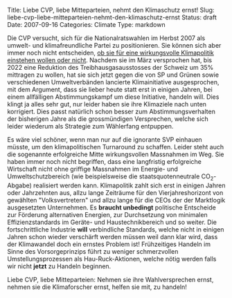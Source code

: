 Title: Liebe CVP, liebe Mitteparteien, nehmt den Klimaschutz ernst!
Slug: liebe-cvp-liebe-mitteparteien-nehmt-den-klimaschutz-ernst
Status: draft
Date: 2007-09-16
Categories: Climate
Type: markdown

Die CVP versucht, sich für die Nationalratswahlen im Herbst 2007 als umwelt- und klimafreundliche Partei zu positionieren. Sie können sich aber immer noch nicht entscheiden, [ob sie für eine wirkungsvolle Klimapolitik einstehen wollen oder nicht](http://www.klimainfo.ch/Single_News.41.0.html?&tx_ttnews%5Btt_news%5D=1490&cHash=f34d4ba68d). Nachdem sie im März versprochen hat, bis 2022 eine Reduktion des Treibhausgasausstosses der Schweiz um 35% mittragen zu wollen, hat sie sich jetzt gegen die von SP und Grünen sowie verschiedenen Umweltverbänden lancierte Klimainitiative ausgesprochen, mit dem Argument, dass sie lieber heute statt erst in einigen Jahren, bei einem allfälligen Abstimmungskampf um diese Initiative, handeln will. Dies klingt ja alles sehr gut, nur leider haben sie ihre Klimaziele nach unten korrigiert. Dies passt natürlich schon besser zum Abstimmungsverhalten der bisherigen Jahre als die grossmündigen Versprechen, welche sich leider wiederum als Strategie zum Wählerfang entpuppen.

Es wäre viel schöner, wenn man nur auf die ignorante SVP einhauen müsste, um den klimapolitischen Turnaround zu schaffen. Leider steht auch die sogenannte erfolgreiche Mitte wirkungsvollen Massnahmen im Weg. Sie haben immer noch nicht begriffen, dass eine langfristig erfolgreiche Wirtschaft nicht ohne griffige Massnahmen im Energie- und Umweltschutzbereich (wie beispielsweise die staatsquotenneutrale CO<sub>2</sub>-Abgabe) realisiert werden kann. Klimapolitik zahlt sich erst in einigen Jahren oder Jahrzehnten aus, allzu lange Zeiträume für den Vierjahreshorizont von gewählten "Volksvertretern" und allzu lange für die CEOs der der Marktlogik ausgesetzten Unternehmen. Es **braucht unbedingt** politische Entscheide zur Förderung alternativen Energien, zur Durchsetzung von minimalen Effizienzstandards im Geräte- und Haustechnikbereich und so weiter. Die fortschrittliche Industrie **will** verbindliche Standards, welche nicht in einigen Jahren schon wieder verschärft werden müssen weil dann klar wird, dass der Klimawandel doch ein ernstes Problem ist! Frühzeitiges Handeln im Sinne des Vorsorgeprinzips führt zu weniger schmerzvollen Umstellungsprozessen als Hau-Ruck-Aktionen, welche nötig werden falls wir nicht **jetzt** zu Handeln beginnen.

Liebe CVP, liebe Mitteparteien: Nehmen sie ihre Wahlversprechen ernst, nehmen sie die Klimaforscher ernst, helfen sie mit, zu handeln!
